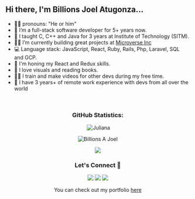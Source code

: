 
## Hi there, I'm Billions Joel Atugonza...
- 👩‍💻 pronouns: "He or him"
- 🔭 I’m a full-stack software developer for 5+ years now.
- 🎒 I taught C, C++ and Java for 3 years at Institute of Technology (SITM).
- 👩‍🎓 I’m currently building great projects at [Microverse Inc](https://github.com/microverseinc)
- :computer: Language stack: JavaScript, React, Ruby, Rails, Php, Laravel, SQL and GCP.
- 🌱 I'm honing my React and Redux skills.
- :book: I love visuals and reading books.
- 👩‍🍳 I train and make videos for other devs during my free time.
- 💪 I have 3 years+ of remote work experience with devs from all over the world


<!--START_SECTION:waka-->

<!--END_SECTION:waka-->

<br>

<h3 align="center">GitHub Statistics:</h3>

<p align="center">&nbsp;<img src="https://github-readme-stats.vercel.app/api?username=billionsjoel&show_icons=true&theme=vue&locale=en" alt="Juliana" /></p>

<p align="center"><img src="https://github-readme-streak-stats.herokuapp.com/?user=billionsjoel&theme=vue" alt="Billions A Joel" /></p>

<p align="center"><img src="https://github-readme-stats.vercel.app/api/top-langs/?username=billionsjoel&layout=compact&theme=vue"</p>

<h3 align="center">Let's Connect 🤝</h3>
<div align="center">
<a target="_blank"
href="https://www.linkedin.com/in/billionsjoel/"><img
src="https://img.shields.io/badge/-LinkedIn-0077b5?style=for-the-badge&logo=LinkedIn&logoColor=white"></img></a> <a target="_blank"
href="mailto:joelatugonza@gmail.com"><img
src="https://img.shields.io/badge/-Gmail-D14836?style=for-the-badge&logo=Gmail&logoColor=white"></img></a> <a target="_blank"
href=" https://twitter.com/BillionsJoel"><img
src="https://img.shields.io/badge/-Twitter-1DA1F2?style=for-the-badge&logo=Twitter&logoColor=white"></img></a>
<div/>

<p align="center">You can check out my portfolio <a href="https://github.com/billionsjoel/billionsjoel" color="green">here</a></p>